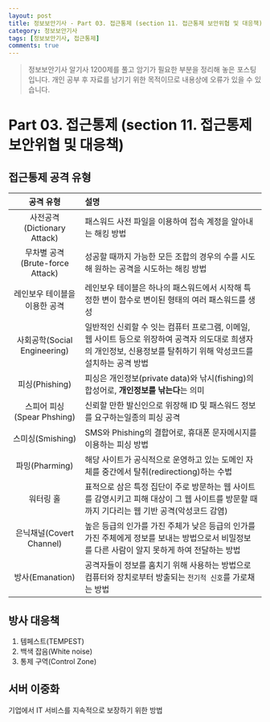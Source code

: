 ```yaml
---
layout: post
title: 정보보안기사 - Part 03. 접근통제 (section 11. 접근통제 보안위협 및 대응책)
category: 정보보안기사
tags: [정보보안기사, 접근통제]
comments: true
---
```

> 정보보안기사 알기사 1200제를 풀고 암기가 필요한 부분을 정리해 놓은 포스팅입니다.
개인 공부 후 자료를 남기기 위한 목적이므로 내용상에 오류가 있을 수 있습니다.

# Part 03. 접근통제 (section 11. 접근통제 보안위협 및 대응책)
## 접근통제 공격 유형

| 공격 유형 | 설명 |
|:-----:|:-----|
| 사전공격(Dictionary Attack) | 패스워드 사전 파일을 이용하여 접속 계정을 알아내는 해킹 방법 |
| 무차별 공격(Brute-force Attack) | 성공할 때까지 가능한 모든 조합의 경우의 수를 시도해 원하는 공격을 시도하는 해킹 방법 |
| 레인보우 테이블을 이용한 공격 | 레인보우 테이블은 하나의 패스워드에서 시작해 특정한 변이 함수로 변이된 형태의 여러 패스워드를 생성 |
| 사회공학(Social Engineering) | 일반적인 신뢰할 수 잇는 컴퓨터 프로그램, 이메일, 웹 사이트 등으로 위장하여 공격자 의도대로 희생자의 개인정보, 신용정보를 탈취하기 위해 악성코드를 설치하는 공격 방법 |
| 피싱(Phishing) | 피싱은 개인정보(private data)와 낚시(fishing)의 합성어로, **개인정보를 낚는다**는 의미 |
| 스피어 피싱(Spear Phshing) | 신뢰할 만한 발신인으로 위장해 ID 및 패스워드 정보를 요구하는일종의 피싱 공격 |
| 스미싱(Smishing) | SMS와 Phishing의 결합어로, 휴대폰 문자메시지를 이용하는 피싱 방법 |
| 파밍(Pharming) | 해당 사이트가 공식적으로 운영하고 있는 도메인 자체를 중간에서 탈취(redirectiong)하는 수법 |
| 워터링 홀 | 표적으로 삼은 특정 집단이 주로 방문하는 웹 사이트를 감영시키고 피해 대상이 그 웹 사이트를 방문할 때까지 기다리는 웹 기반 공격(악성코드 감염) |
| 은닉채널(Covert Channel) | 높은 등급의 인가를 가진 주체가 낮은 등급의 인가를 가진 주체에게 정보를 보내는 방법으로서 비밀정보를 다른 사람이 알지 못하게 하여 전달하는 방법 |
| 방사(Emanation) | 공격자들이 정보를 훔치기 위해 사용하는 방법으로 컴퓨터와 장치로부터 방출되는 `전기적 신호`를 가로채는 방법 |

## 방사 대응책
1. 템페스트(TEMPEST)
2. 백색 잡음(White noise)
3. 통제 구역(Control Zone)

## 서버 이중화
기업에서 IT 서비스를 지속적으로 보장하기 위한 방법
